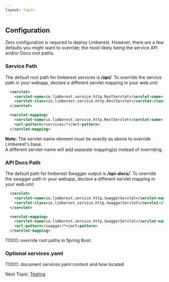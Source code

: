 ```yaml
---
layout: topic
---
```

## Configuration

Zero configuration is required to deploy Limberest.
However, there are a few defaults you might want to override; the
most-likely being the service API and/or Docs root paths.

### Service Path
The default root path for limberest services is **_/api/_**.
To override the service path in your webapp, declare a different servlet mapping in your web.xml:
```xml
  <servlet>
    <servlet-name>io.limberest.service.http.RestServlet</servlet-name>
    <servlet-class>io.limberest.service.http.RestServlet</servlet-class>
  </servlet>  

  <servlet-mapping>
    <servlet-name>io.limberest.service.http.RestServlet</servlet-name>
    <url-pattern>/services/*</url-pattern>
  </servlet-mapping>
```
**Note:** The servlet-name element must be exactly as above to override Limberest's base.  
A different servlet-name will add separate mapping(s) instead of overriding.

### API Docs Path
The default path for limberest Swagger output is **_/api-docs/_**.
To override the swagger path in your webapp, declare a different servlet mapping in your web.xml:
```xml
  <servlet>
    <servlet-name>io.limberest.service.http.SwaggerServlet</servlet-name>
    <servlet-class>io.limberest.service.http.SwaggerServlet</servlet-class>
  </servlet>  

  <servlet-mapping>
    <servlet-name>io.limberest.service.http.SwaggerServlet</servlet-name>
    <url-pattern>/swagger/*</url-pattern>
  </servlet-mapping>
```

TODO: override root paths in Spring Boot.

### Optional services.yaml
TODO: document services.yaml content and how located

Next Topic: [Testing](requests)